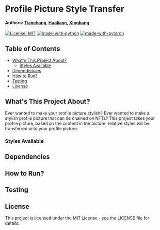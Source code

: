 # Profile Picture Style Transfer
#### Authors: [Tianchang](), [Hualiang](https://github.com/ryanqin), [Xingbang](https://github.com/liux2)

[![License: MIT](https://img.shields.io/badge/License-MIT-yellow.svg)](https://opensource.org/licenses/MIT)
[![made-with-python](https://img.shields.io/badge/Made%20with-Python-1f425f.svg)](https://www.python.org/)
[![made-with-pytorch](https://img.shields.io/badge/Made%20with-PyTorch-orange)](https://pytorch.org/)

## Table of Contents

- [What's This Project About?](#what-s-this-project-about-)
  * [Styles Available](#styles-available)
- [Dependencies](#dependencies)
- [How to Run?](#how-to-run-)
- [Testing](#testing)
- [License](#license)

## What's This Project About?

Ever wanted to make your profile picture stylish? Ever wanted to make a stylish
profile picture that can be chained on NFTs? This project takes your profile picture,
based on the content in the picture, relative styles will be transferred onto your
profile picture.

### Styles Available

## Dependencies

## How to Run?

## Testing

## License

This project is licensed under the MIT License - see the [LICENSE](LICENSE)
file for details.
